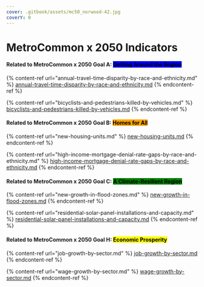 ```yaml
---
cover: .gitbook/assets/mc50_norwood-42.jpg
coverY: 0
---
```


# MetroCommon x 2050 Indicators

#### Related to MetroCommon x 2050 Goal A: <mark style="background-color:blue;">Getting Around the Region</mark>

{% content-ref url="annual-travel-time-disparity-by-race-and-ethnicity.md" %}
[annual-travel-time-disparity-by-race-and-ethnicity.md](annual-travel-time-disparity-by-race-and-ethnicity.md)
{% endcontent-ref %}

{% content-ref url="bicyclists-and-pedestrians-killed-by-vehicles.md" %}
[bicyclists-and-pedestrians-killed-by-vehicles.md](bicyclists-and-pedestrians-killed-by-vehicles.md)
{% endcontent-ref %}

#### Related to MetroCommon x 2050 Goal B: <mark style="background-color:orange;">Homes for All</mark>

{% content-ref url="new-housing-units.md" %}
[new-housing-units.md](new-housing-units.md)
{% endcontent-ref %}

{% content-ref url="high-income-mortgage-denial-rate-gaps-by-race-and-ethnicity.md" %}
[high-income-mortgage-denial-rate-gaps-by-race-and-ethnicity.md](high-income-mortgage-denial-rate-gaps-by-race-and-ethnicity.md)
{% endcontent-ref %}

#### Related to MetroCommon x 2050 Goal C: <mark style="background-color:green;">A Climate-Resilient Region</mark>&#x20;

{% content-ref url="new-growth-in-flood-zones.md" %}
[new-growth-in-flood-zones.md](new-growth-in-flood-zones.md)
{% endcontent-ref %}

{% content-ref url="residential-solar-panel-installations-and-capacity.md" %}
[residential-solar-panel-installations-and-capacity.md](residential-solar-panel-installations-and-capacity.md)
{% endcontent-ref %}

#### Related to MetroCommon x 2050 Goal H: <mark style="background-color:yellow;">Economic Prosperity</mark>

{% content-ref url="job-growth-by-sector.md" %}
[job-growth-by-sector.md](job-growth-by-sector.md)
{% endcontent-ref %}

{% content-ref url="wage-growth-by-sector.md" %}
[wage-growth-by-sector.md](wage-growth-by-sector.md)
{% endcontent-ref %}
